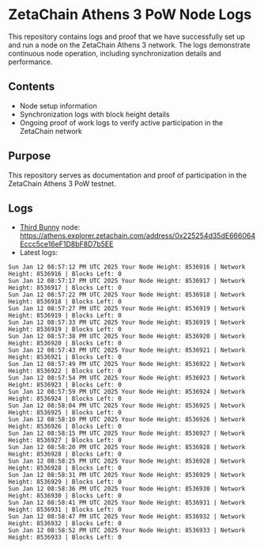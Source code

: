 # ZetaChain Athens 3 PoW Node Logs
This repository contains logs and proof that we have successfully set up and run a node on the ZetaChain Athens 3 network. The logs demonstrate continuous node operation, including synchronization details and performance.

## Contents
- Node setup information
- Synchronization logs with block height details
- Ongoing proof of work logs to verify active participation in the ZetaChain network

## Purpose
This repository serves as documentation and proof of participation in the ZetaChain Athens 3 PoW testnet.

## Logs

- [Third Bunny](https://thirdbunny.xyz/) node: https://athens.explorer.zetachain.com/address/0x225254d35dE666064Eccc5ce16eF1D8bF8D7b5EE
- Latest logs:
```
Sun Jan 12 08:57:12 PM UTC 2025 Your Node Height: 8536916 | Network Height: 8536916 | Blocks Left: 0
Sun Jan 12 08:57:17 PM UTC 2025 Your Node Height: 8536917 | Network Height: 8536917 | Blocks Left: 0
Sun Jan 12 08:57:22 PM UTC 2025 Your Node Height: 8536918 | Network Height: 8536918 | Blocks Left: 0
Sun Jan 12 08:57:27 PM UTC 2025 Your Node Height: 8536919 | Network Height: 8536919 | Blocks Left: 0
Sun Jan 12 08:57:33 PM UTC 2025 Your Node Height: 8536919 | Network Height: 8536919 | Blocks Left: 0
Sun Jan 12 08:57:38 PM UTC 2025 Your Node Height: 8536920 | Network Height: 8536920 | Blocks Left: 0
Sun Jan 12 08:57:43 PM UTC 2025 Your Node Height: 8536921 | Network Height: 8536921 | Blocks Left: 0
Sun Jan 12 08:57:49 PM UTC 2025 Your Node Height: 8536922 | Network Height: 8536922 | Blocks Left: 0
Sun Jan 12 08:57:54 PM UTC 2025 Your Node Height: 8536923 | Network Height: 8536923 | Blocks Left: 0
Sun Jan 12 08:57:59 PM UTC 2025 Your Node Height: 8536924 | Network Height: 8536924 | Blocks Left: 0
Sun Jan 12 08:58:04 PM UTC 2025 Your Node Height: 8536925 | Network Height: 8536925 | Blocks Left: 0
Sun Jan 12 08:58:10 PM UTC 2025 Your Node Height: 8536926 | Network Height: 8536926 | Blocks Left: 0
Sun Jan 12 08:58:15 PM UTC 2025 Your Node Height: 8536927 | Network Height: 8536927 | Blocks Left: 0
Sun Jan 12 08:58:20 PM UTC 2025 Your Node Height: 8536928 | Network Height: 8536928 | Blocks Left: 0
Sun Jan 12 08:58:25 PM UTC 2025 Your Node Height: 8536928 | Network Height: 8536928 | Blocks Left: 0
Sun Jan 12 08:58:31 PM UTC 2025 Your Node Height: 8536929 | Network Height: 8536929 | Blocks Left: 0
Sun Jan 12 08:58:36 PM UTC 2025 Your Node Height: 8536930 | Network Height: 8536930 | Blocks Left: 0
Sun Jan 12 08:58:41 PM UTC 2025 Your Node Height: 8536931 | Network Height: 8536931 | Blocks Left: 0
Sun Jan 12 08:58:47 PM UTC 2025 Your Node Height: 8536932 | Network Height: 8536932 | Blocks Left: 0
Sun Jan 12 08:58:52 PM UTC 2025 Your Node Height: 8536933 | Network Height: 8536933 | Blocks Left: 0
```
